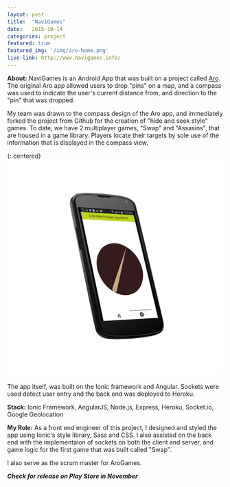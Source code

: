 ```yaml
---
layout: post
title:  "NaviGames"
date:   2015-10-14
categories: project
featured: true
featured_img: '/img/aro-home.png'
live-link: http://www.navigames.info/
---
```




**About:**
NaviGames is an Android App that was built on a project called [Aro](https://github.com/artemyss/Aro). The original Aro app allowed users to drop "pins" on a map, and a compass was used to indicate the user's current distance from, and direction to the "pin" that was dropped. 

My team was drawn to the compass design of the Aro app, and immediately forked the project from Github for the creation of "hide and seek style" games. To date, we have 2 multiplayer games, "Swap" and "Assasins", that are housed in a game library. Players locate their targets by sole use of the information that is displayed in the compass view.

{:.centered} 
![Aro compass img](/../../img/aro-compass.png)

The app itself, was built on the Ionic framework and Angular. Sockets were used detect user entry and the back end was deployed to Heroku.


**Stack:** Ionic Framework, AngularJS, Node.js, Express, Heroku, Socket.io, Google Geolocation

**My Role:** As a front end engineer of this project, I designed and styled the app using Ionic's style library, Sass and CSS. I also assisted on the back end with the implementaion of sockets on both the client and server, and game logic for the first game that was built called "Swap".

I also serve as the scrum master for AroGames.

***Check for release on Play Store in November***


